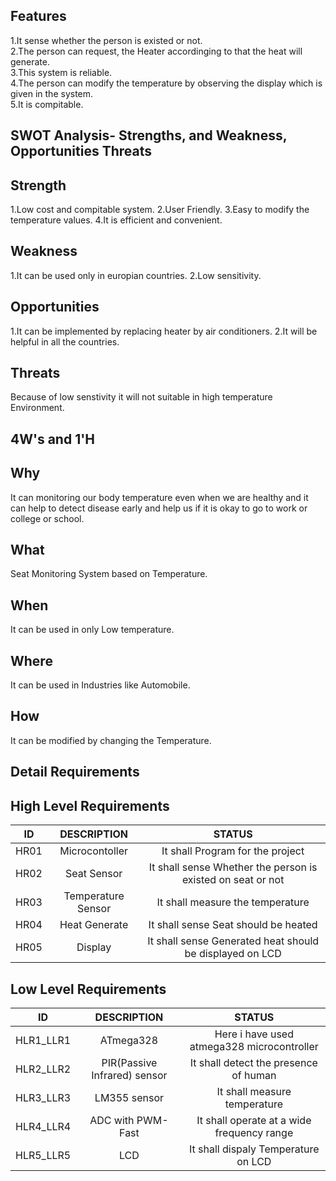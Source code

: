 ## Features
1.It sense whether the person is existed or not.   
2.The person can request, the Heater accordinging to that the heat will generate.  
3.This system is reliable.  
4.The person can modify the temperature by observing the display which is given in the system.  
5.It is compitable.   

 ## SWOT Analysis- Strengths, and Weakness, Opportunities Threats
 ## Strength
 1.Low cost and compitable system.
 2.User Friendly.
 3.Easy to modify the temperature values.
 4.It is efficient and convenient.

 ## Weakness
 1.It can be used only in europian countries.
 2.Low sensitivity.

## Opportunities
1.It can be implemented by replacing heater by air conditioners.
2.It will be helpful in all the countries.

## Threats
Because of low senstivity it will not suitable in high temperature Environment.

## 4W's and 1'H
## Why
It can monitoring our body temperature even when we are healthy and it can help to detect disease early and help us if it is okay to go to work or college or school.

## What
Seat Monitoring System based on Temperature.

## When
It can be used in only Low temperature.

## Where  
It can be used in Industries like Automobile.

## How
It can be modified by changing the Temperature.

## Detail Requirements
## High Level Requirements
| ID | DESCRIPTION | STATUS |
| :--: | :---: | :----: | 
| HR01 | Microcontoller | It shall Program for the project |
| HR02 | Seat Sensor | It shall sense Whether the person is existed on seat or not |
| HR03 | Temperature Sensor | It shall measure the temperature |
| HR04 | Heat Generate | It shall sense Seat should be heated |
| HR05 | Display | It shall sense  Generated heat should be displayed on LCD |

## Low Level Requirements
| ID | DESCRIPTION | STATUS |
| :--: | :---: | :----: |
| HLR1_LLR1 | ATmega328 | Here i have used atmega328 microcontroller |
| HLR2_LLR2 | PIR(Passive Infrared) sensor | It shall detect the presence of human |
| HLR3_LLR3 | LM355 sensor | It shall  measure temperature |
| HLR4_LLR4 | ADC with PWM-Fast | It shall operate at a wide frequency range |
| HLR5_LLR5 | LCD | It shall dispaly Temperature on LCD |
